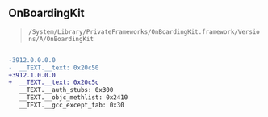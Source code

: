 ## OnBoardingKit

> `/System/Library/PrivateFrameworks/OnBoardingKit.framework/Versions/A/OnBoardingKit`

```diff

-3912.0.0.0.0
-  __TEXT.__text: 0x20c50
+3912.1.0.0.0
+  __TEXT.__text: 0x20c5c
   __TEXT.__auth_stubs: 0x300
   __TEXT.__objc_methlist: 0x2410
   __TEXT.__gcc_except_tab: 0x30

```
